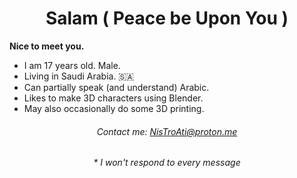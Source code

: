 <h1 align="center">Salam ( Peace be Upon You )</h1>
<b>Nice to meet you.</b>
<ul>
    <li>I am 17 years old. Male.</li>
    <li>Living in Saudi Arabia. 🇸🇦</li>
    <li>Can partially speak (and understand) Arabic.</li>
    <li>Likes to make 3D characters using Blender.</li>
    <li>May also occasionally do some 3D printing.</li>
</ul>
<h6 align="center">Contact me: <a href="mailto:NisTroAti@proton.me">NisTroAti@proton.me</a></h6>
<h6 align="center">* I won't respond to every message</h6>
